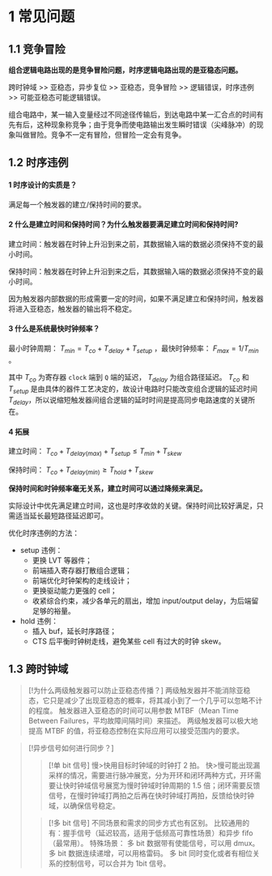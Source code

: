 # 1 常见问题

## 1.1 竞争冒险

**组合逻辑电路出现的是竞争冒险问题，时序逻辑电路出现的是亚稳态问题。**

跨时钟域 >> 亚稳态，异步复位 >> 亚稳态，竞争冒险 >> 逻辑错误，时序违例 >> 可能亚稳态可能逻辑错误。

组合电路中，某一输入变量经过不同途径传输后，到达电路中某一汇合点的时间有先有后，这种现象称竞争；由于竞争而使电路输出发生瞬时错误（尖峰脉冲）的现象叫做冒险。竞争不一定有冒险，但冒险一定会有竞争。

## 1.2 时序违例

#### 1 时序设计的实质是？

满足每一个触发器的建立/保持时间的要求。
 
#### 2 什么是建立时间和保持时间？为什么触发器要满足建立时间和保持时间?

建立时间：触发器在时钟上升沿到来之前，其数据输入端的数据必须保持不变的最小时间。

保持时间：触发器在时钟上升沿到来之后，其数据输入端的数据必须保持不变的最小时间。

因为触发器内部数据的形成需要一定的时间，如果不满足建立和保持时间，触发器将进入亚稳态，触发器的输出将不稳定。

#### 3 什么是系统最快时钟频率？

最小时钟周期： $T_{min} = T_{co} + T_{delay} + T_{setup}$ ，最快时钟频率： $F_{max} = 1 / T_{min}$ 。
 
其中 $T_{co}$ 为寄存器 `clock` 端到 `Q` 端的延迟， $T_{delay}$ 为组合路径延迟。 $T_{co}$ 和 $T_{setup}$ 是由具体的器件工艺决定的，故设计电路时只能改变组合逻辑的延迟时间 $T_{delay}$，所以说缩短触发器间组合逻辑的延时时间是提高同步电路速度的关键所在。

#### 4 拓展

建立时间： $T_{co} + T_{delay(max)} + T_{setup} \leq T_{min} + T_{skew}$

保持时间： $T_{co} + T_{delay(min)} \geq T_{hold} + T_{skew}$

**保持时间和时钟频率毫无关系，建立时间可以通过降频来满足。**

实际设计中优先满足建立时间，这也是时序收敛的关键。保持时间比较好满足，只需适当延长最短路径延迟即可。

优化时序违例的方法：
- setup 违例：
	- 更换 LVT 等器件；
	- 前端插入寄存器打散组合逻辑；
	- 前端优化时钟架构的走线设计；
	- 更换驱动能力更强的 cell；
	- 收紧综合约束，减少各单元的扇出，增加 input/output delay，为后端留足够的裕量。
- hold 违例：
	- 插入 buf，延长时序路径；
	- CTS 后平衡时钟树走线，避免某些 cell 有过大的时钟 skew。

## 1.3 跨时钟域

> [!为什么两级触发器可以防止亚稳态传播？]
> 两级触发器并不能消除亚稳态，它只是减少了出现亚稳态的概率，将其减小到了一个几乎可以忽略不计的程度。
> 触发器进入亚稳态的时间可以用参数 MTBF（Mean Time Between Failures，平均故障间隔时间）来描述。
> 两级触发器可以极大地提高 MTBF 的值，将亚稳态控制在实际应用可以接受范围内的要求。

> [!异步信号如何进行同步？]
> 
>> [!单 bit 信号]
>> 慢>快用目标时钟域的时钟打 2 拍。
>> 快>慢可能出现漏采样的情况，需要进行脉冲展宽，分为开环和闭环两种方式，开环需要让快时钟域信号展宽为慢时钟域时钟周期的 1.5 倍；闭环需要反馈信号，在慢时钟域打两拍之后再在快时钟域打两拍，反馈给快时钟域，以确保信号稳定。 
> 
>> [!多 bit 信号]
>> 不同场景和需求的同步方式也有区别。
>> 比较通用的有：握手信号（延迟较高，适用于低频高可靠性场景）和异步 fifo（最常用）。
>> 特殊场景：
>> 多 bit 数据带有使能信号，可以用 dmux。
>> 多 bit 数据连续递增，可以用格雷码。
>> 多 bit 同时变化或者有相位关系的控制信号，可以合并为 1bit 信号。
>
